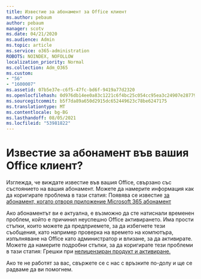 ```yaml
---
title: Известие за абонамент за Office клиент
ms.author: pebaum
author: pebaum
manager: scotv
ms.date: 04/21/2020
ms.audience: Admin
ms.topic: article
ms.service: o365-administration
ROBOTS: NOINDEX, NOFOLLOW
localization_priority: Normal
ms.collection: Adm_O365
ms.custom:
- "56"
- "1600007"
ms.assetid: 07b5e37e-c6f5-47fc-bd6f-9419a77d2320
ms.openlocfilehash: 0d976db14ee0a83c1221c6f4bc25c054cc95ea3c24907e2877988c3e0648d70b
ms.sourcegitcommit: b5f7da89a650d2915dc652449623c78be6247175
ms.translationtype: MT
ms.contentlocale: bg-BG
ms.lasthandoff: 08/05/2021
ms.locfileid: "53981822"
---
```

# <a name="subscription-notice-in-your-office-client"></a>Известие за абонамент във вашия Office клиент?

Изглежда, че виждате известие във вашия Office, свързано със състоянието на вашия абонамент. Можете да намерите информация как да коригирате проблема в тази статия: Появява се известие [за абонамент, когато отворя приложение Microsoft 365 абонамент](https://support.office.com/article/A-subscription-notice-appears-when-I-open-an-Office-365-application-4cabe32c-f594-4c0e-9191-3d3ade10cceb.aspx)
  
Ако абонаментът ви е актуална, е възможно да сте натиснали временен проблем, който е причинил неуспешно Office активирането. Има прости стъпки, които можете да предприемете, за да избегнете тези съобщения, като например проверка на времето на компютъра, изпълняване на Office като администратор и влизане, за да активирате. Можете да намерите подробни стъпки, за да коригирате тези проблеми в тази статия: Грешки при [нелицензиран продукт и активиране.](https://support.office.com/article/Unlicensed-Product-and-activation-errors-in-Office-0d23d3c0-c19c-4b2f-9845-5344fedc4380.aspx)
  
Ако те не работят за вас, свържете се с нас с връзките по-долу и ще се радваме да ви помогнем.
